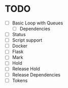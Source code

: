 # TODO

- [ ] Basic Loop with Queues
  - [ ] Dependencies
- [ ] Status
- [ ] Script support
- [ ] Docker
- [ ] Flask
- [ ] Mark
- [ ] Hold
- [ ] Release Hold
- [ ] Release Dependencies
- [ ] Tokens
